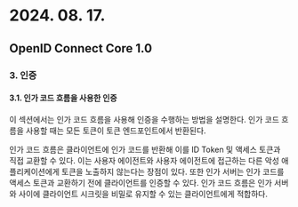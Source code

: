 # 2024. 08. 17.

## OpenID Connect Core 1.0

### 3. 인증

#### 3.1. 인가 코드 흐름을 사용한 인증

이 섹션에서는 인가 코드 흐름을 사용해 인증을 수행하는 방법을 설명한다. 인가 코드 흐름을 사용할 때는 모든 토큰이 토큰 엔드포인트에서 반환된다.

인가 코드 흐름은 클라이언트에 인가 코드를 반환해 이를 ID Token 및 액세스 토큰과 직접 교환할 수 있다. 이는 사용자 에이전트와 사용자 에이전트에 접근하는 다른 악성 애플리케이션에게 토큰을 노출하지 않는다는 장점이 있다. 또한 인가 서버는 인가 코드를 액세스 토큰과 교환하기 전에 클라이언트를 인증할 수 있다. 인가 코드 흐름은 인가 서버와 사이에 클라이언트 시크릿을 비밀로 유지할 수 있는 클라이언트에게 적합하다.
